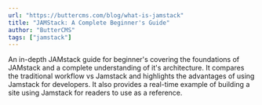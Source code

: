 ```yaml
---
url: "https://buttercms.com/blog/what-is-jamstack"
title: "JAMStack: A Complete Beginner's Guide"
author: "ButterCMS"
tags: ["jamstack"]
---
```


An in-depth JAMstack guide for beginner's covering the foundations of JAMstack and a complete understanding of it's architecture. It compares the traditional workflow vs Jamstack and highlights the advantages of using Jamstack for developers. It also provides a real-time example of building a site using Jamstack for readers to use as a reference.
